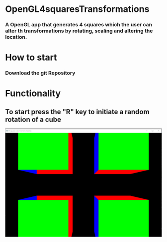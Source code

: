 # OpenGL4squaresTransformations
### A OpenGL app that generates 4 squares which the user can alter th transformations by rotating, scaling and altering the location.
# How to start 
### Download the git Repository
# Functionality
## To start press the "R" key to initiate a random rotation of a cube
![SCREENSHOT](https://github.com/igorganch/OpenGL4squaresTransformations/blob/main/Normal.PNG)
